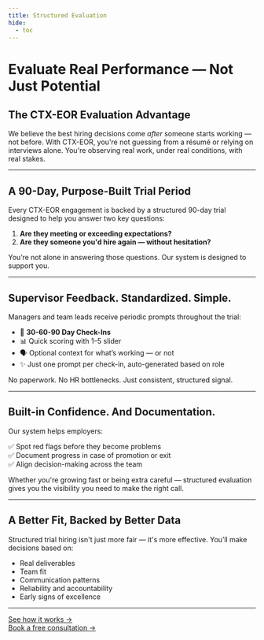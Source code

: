 ```yaml
---
title: Structured Evaluation
hide:
  - toc
---
```


# Evaluate Real Performance — Not Just Potential

## The CTX-EOR Evaluation Advantage

We believe the best hiring decisions come *after* someone starts working — not before. With CTX-EOR, you're not guessing from a résumé or relying on interviews alone. You're observing real work, under real conditions, with real stakes.

---

## A 90-Day, Purpose-Built Trial Period

Every CTX-EOR engagement is backed by a structured 90-day trial designed to help you answer two key questions:

1. **Are they meeting or exceeding expectations?**
2. **Are they someone you'd hire again — without hesitation?**

You’re not alone in answering those questions. Our system is designed to support you.

---

## Supervisor Feedback. Standardized. Simple.

Managers and team leads receive periodic prompts throughout the trial:

- 🔁 **30-60-90 Day Check-Ins**
- 📊 Quick scoring with 1–5 slider
- 🗣️ Optional context for what’s working — or not
- ✨ Just one prompt per check-in, auto-generated based on role

No paperwork. No HR bottlenecks. Just consistent, structured signal.

---

## Built-in Confidence. And Documentation.

Our system helps employers:

✅ Spot red flags before they become problems  
✅ Document progress in case of promotion or exit  
✅ Align decision-making across the team

Whether you're growing fast or being extra careful — structured evaluation gives you the visibility you need to make the right call.

---

## A Better Fit, Backed by Better Data

Structured trial hiring isn't just more fair — it's more effective. You’ll make decisions based on:

- Real deliverables
- Team fit
- Communication patterns
- Reliability and accountability
- Early signs of excellence

---

[See how it works →](how-it-works.md)  
[Book a free consultation →](#)
